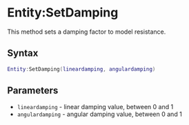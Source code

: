 # Entity:SetDamping

This method sets a damping factor to model resistance.

## Syntax

```lua
Entity:SetDamping(lineardamping, angulardamping)
```

## Parameters

- `lineardamping` - linear damping value, between 0 and 1
- `angulardamping` - angular damping value, between 0 and 1